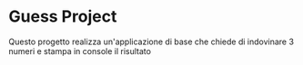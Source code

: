 # Guess Project
Questo progetto realizza un'applicazione di base che chiede di indovinare 3 numeri e stampa in console il risultato